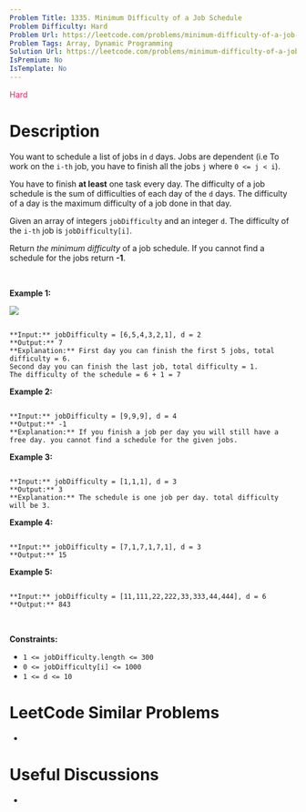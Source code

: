 ```yaml
---
Problem Title: 1335. Minimum Difficulty of a Job Schedule
Problem Difficulty: Hard
Problem Url: https://leetcode.com/problems/minimum-difficulty-of-a-job-schedule/
Problem Tags: Array, Dynamic Programming
Solution Url: https://leetcode.com/problems/minimum-difficulty-of-a-job-schedule/solution/
IsPremium: No
IsTemplate: No
---
```


<span style="color: rgb(233, 30, 99);">Hard</span>

# Description

You want to schedule a list of jobs in `d` days. Jobs are dependent (i.e To work on the `i-th` job, you have to finish all the jobs `j` where `0 <= j < i`).


You have to finish **at least** one task every day. The difficulty of a job schedule is the sum of difficulties of each day of the `d` days. The difficulty of a day is the maximum difficulty of a job done in that day.


Given an array of integers `jobDifficulty` and an integer `d`. The difficulty of the `i-th` job is `jobDifficulty[i]`.


Return *the minimum difficulty* of a job schedule. If you cannot find a schedule for the jobs return **-1**.


 


**Example 1:**


![](https://assets.leetcode.com/uploads/2020/01/16/untitled.png)

```

**Input:** jobDifficulty = [6,5,4,3,2,1], d = 2
**Output:** 7
**Explanation:** First day you can finish the first 5 jobs, total difficulty = 6.
Second day you can finish the last job, total difficulty = 1.
The difficulty of the schedule = 6 + 1 = 7 

```

**Example 2:**



```

**Input:** jobDifficulty = [9,9,9], d = 4
**Output:** -1
**Explanation:** If you finish a job per day you will still have a free day. you cannot find a schedule for the given jobs.

```

**Example 3:**



```

**Input:** jobDifficulty = [1,1,1], d = 3
**Output:** 3
**Explanation:** The schedule is one job per day. total difficulty will be 3.

```

**Example 4:**



```

**Input:** jobDifficulty = [7,1,7,1,7,1], d = 3
**Output:** 15

```

**Example 5:**



```

**Input:** jobDifficulty = [11,111,22,222,33,333,44,444], d = 6
**Output:** 843

```

 


**Constraints:**


* `1 <= jobDifficulty.length <= 300`
* `0 <= jobDifficulty[i] <= 1000`
* `1 <= d <= 10`




# LeetCode Similar Problems

- []()

# Useful Discussions

- []()
